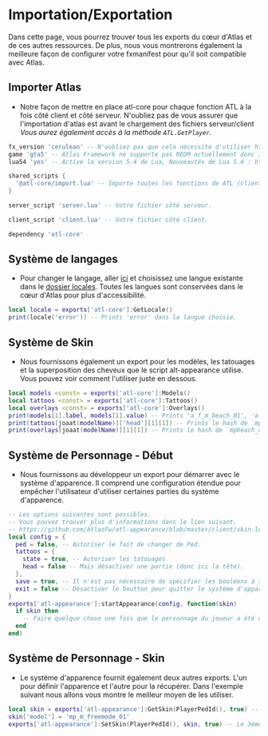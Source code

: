 # Importation/Exportation
Dans cette page, vous pourrez trouver tous les exports du cœur d'Atlas et de ces autres ressources. De plus, nous vous montrerons également la meilleure façon de configurer votre fxmanifest pour qu'il soit compatible avec Atlas.

## Importer Atlas
- Notre façon de mettre en place atl-core pour chaque fonction ATL à la fois côté client et côté serveur. N'oubliez pas de vous assurer que l'importation d'atlas est avant le chargement des fichiers serveur/client *Vous aurez également accès à la méthode `ATL.GetPlayer`.*

```lua
fx_version 'cerulean' -- N'oubliez pas que cela nécessite d'utiliser https:// (NUI)
game 'gta5' -- Atlas Framework ne supporte pas REDM actuellement donc inutile de le mettre.
lua54 'yes' -- Active la version 5.4 de Lua, Nouveautés de Lua 5.4 : https://bit.ly/3KYfM9v

shared_scripts {
  '@atl-core/import.lua' -- Importe toutes les fonctions de ATL (client & serveur).
}

server_script 'server.lua' -- Votre fichier côté serveur.

client_script 'client.lua' -- Votre fichier côté client.

dependency 'atl-core'
```

## Système de langages
- Pour changer le langage, aller [ici](https://github.com/AtlasFw/atl-core/blob/master/fxmanifest.lua#L50) et choisissez une langue existante dans le [dossier locales](https://github.com/AtlasFw/atl-core/tree/master/data/locales). Toutes les langues sont conservées dans le cœur d'Atlas pour plus d'accessibilité.

```lua
local locale = exports['atl-core']:GetLocale()
print(locale('error')) -- Prints 'error' dans la langue choisie.
```

## Système de Skin
- Nous fournissons également un export pour les modèles, les tatouages et la superposition des cheveux que le script alt-appearance utilise. Vous pouvez voir comment l'utiliser juste en dessous.

```lua
local models <const> = exports['atl-core']:Models()
local tattoos <const> = exports['atl-core']:Tattoos()
local overlays <const> = exports['atl-core']:Overlays()
print(models[1].label, models[1].value) -- Prints 'a_f_m_beach_01', 'a_f_m_beach_01'
print(tattoos[joaat(modelName)]['head'][1][1]) -- Prints le hash de `mpbeach_overlays`
print(overlays[joaat(modelName)][1][1]) -- Prints le hash de `mpbeach_overlays`
```

## Système de Personnage - Début
- Nous fournissons au développeur un export pour démarrer avec le système d'apparence. Il comprend une configuration étendue pour empêcher l'utilisateur d'utiliser certaines parties du système d'apparence.

```lua
-- Les options suivantes sont possibles.
-- Vous pouvez trouver plus d'informations dans le lien suivant.
-- https://github.com/AtlasFw/atl-appearance/blob/master/client/skin.lua#L95
local config = {
  ped = false, -- Autoriser le fait de changer de Ped.
  tattoos = {
    state = true, -- Autoriser les tatouages
    head = false -- Mais désactiver une partie (donc ici la tête).
  },
  save = true, -- Il n'est pas nécessaire de spécifier les booléens à true. Toutes les options sont vraie par défaut.
  exit = false -- Désactiver le boutton pour quitter le système d'apparence.
}
exports['atl-appearance']:startAppearance(config, function(skin)
  if skin then
    -- Faire quelque chose une fois que le personnage du joueur a été créé
  end
end)
```

## Système de Personnage - Skin
- Le système d'apparence fournit également deux autres exports. L'un pour définir l'apparence et l'autre pour la récupérer. Dans l'exemple suivant nous allons vous montre le meilleur moyen de les utiliser.

```lua
local skin = exports['atl-appearance']:GetSkin(PlayerPedId(), true) -- Si le dernier argument est à true alors GetSkin() va récupérer le dernier skin sauvegardé et non le skin actuel.
skin['model'] = 'mp_m_freemode_01'
exports['atl-appearance']:SetSkin(PlayerPedId(), skin, true) -- Le 3ème argument est pour rechargé le model.
```
